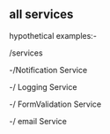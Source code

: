 ## all services 

hypothetical examples:-

/services

   -/Notification Service

   -/ Logging Service

   -/ FormValidation Service 

   -/ email Service

